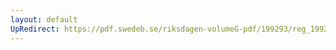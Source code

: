 ```yaml
---
layout: default
UpRedirect: https://pdf.swedeb.se/riksdagen-volumeG-pdf/199293/reg_199293_SkU/reg_199293_SkU_0013.pdf
---
```

